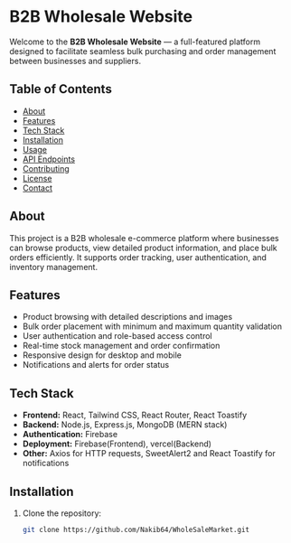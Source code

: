 # B2B Wholesale Website

Welcome to the **B2B Wholesale Website** — a full-featured platform designed to facilitate seamless bulk purchasing and order management between businesses and suppliers.

## Table of Contents

- [About](#about)
- [Features](#features)
- [Tech Stack](#tech-stack)
- [Installation](#installation)
- [Usage](#usage)
- [API Endpoints](#api-endpoints)
- [Contributing](#contributing)
- [License](#license)
- [Contact](#contact)

## About

This project is a B2B wholesale e-commerce platform where businesses can browse products, view detailed product information, and place bulk orders efficiently. It supports order tracking, user authentication, and inventory management.

## Features

- Product browsing with detailed descriptions and images
- Bulk order placement with minimum and maximum quantity validation
- User authentication and role-based access control
- Real-time stock management and order confirmation
- Responsive design for desktop and mobile
- Notifications and alerts for order status

## Tech Stack

- **Frontend:** React, Tailwind CSS, React Router, React Toastify
- **Backend:** Node.js, Express.js, MongoDB (MERN stack)
- **Authentication:** Firebase
- **Deployment:** Firebase(Frontend), vercel(Backend)
- **Other:** Axios for HTTP requests, SweetAlert2 and React Toastify for notifications

## Installation

1. Clone the repository:
   ```bash
   git clone https://github.com/Nakib64/WholeSaleMarket.git
